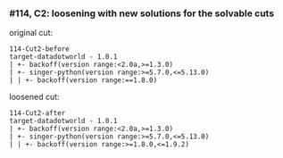 ### #114, C2: loosening with new solutions for the solvable cuts
original cut:


```
114-Cut2-before
target-datadotworld - 1.0.1
| +- backoff(version range:<2.0a,>=1.3.0)
| +- singer-python(version range:>=5.7.0,<=5.13.0)
| | +- backoff(version range:==1.8.0)
```





loosened cut:
```
114-Cut2-after
target-datadotworld - 1.0.1
| +- backoff(version range:<2.0a,>=1.3.0)
| +- singer-python(version range:>=5.7.0,<=5.13.0)
| | +- backoff(version range:>=1.8.0,<=1.9.2)
```


